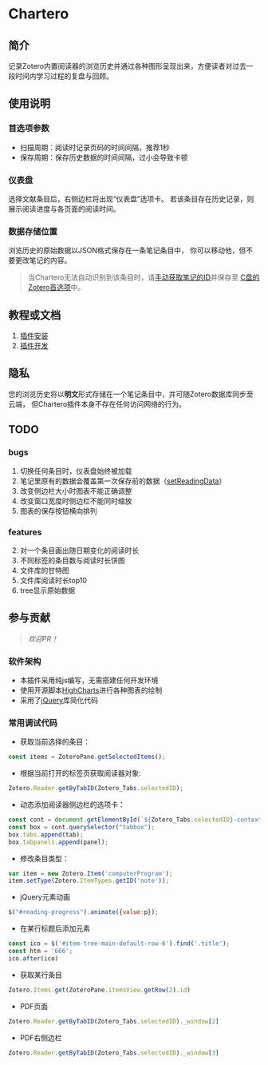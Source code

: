 # Chartero
## 简介
记录Zotero内置阅读器的浏览历史并通过各种图形呈现出来，方便读者对过去一段时间内学习过程的复盘与回顾。
## 使用说明
### 首选项参数
- 扫描周期：阅读时记录页码的时间间隔，推荐1秒
- 保存周期：保存历史数据的时间间隔，过小会导致卡顿
### 仪表盘
选择文献条目后，右侧边栏将出现“仪表盘”选项卡。
若该条目存在历史记录，则展示阅读进度与各页面的阅读时间。
### 数据存储位置
浏览历史的原始数据以JSON格式保存在一条笔记条目中，
你可以移动他，但不要更改笔记的内容。
> 当Chartero无法自动识别到该条目时，请[手动获取笔记的ID](#常用调试代码)并保存至
[C盘的Zotero首选项](https://www.zotero.org/support/kb/profile_directory)中。
## 教程或文档
1. [插件安装](https://zotero.yuque.com/staff-gkhviy/zotero/addons) 
2. [插件开发](https://zotero.yuque.com/books/share/8d230829-6004-4934-b4c6-685a7001bfa0)
## 隐私
您的浏览历史将以**明文**形式存储在一个笔记条目中，并可随Zotero数据库同步至云端，
但Chartero插件本身不存在任何访问网络的行为。
## TODO
### bugs
1. 切换任何条目时，仪表盘始终被加载
2. 笔记里原有的数据会覆盖第一次保存前的数据（[setReadingData](./chrome/content/chartero.js)）
3. 改变侧边栏大小时图表不能正确调整
4. 改变窗口宽度时侧边栏不能同时缩放
5. 图表的保存按钮横向排列
### features
2. 对一个条目画出随日期变化的阅读时长
3. 不同标签的条目数与阅读时长饼图
4. 文件库的甘特图
5. 文件库阅读时长top10
6. tree显示原始数据
## 参与贡献
> *欢迎PR！*
### 软件架构
- 本插件采用纯js编写，无需搭建任何开发环境
- 使用开源脚本[HighCharts](https://www.highcharts.com.cn/)进行各种图表的绘制
- 采用了[jQuery](https://jquery.com/)库简化代码
### 常用调试代码
- 获取当前选择的条目：
```js
const items = ZoteroPane.getSelectedItems();
```
- 根据当前打开的标签页获取阅读器对象:
```js
Zotero.Reader.getByTabID(Zotero_Tabs.selectedID);
```
- 动态添加阅读器侧边栏的选项卡：
```js
const cont = document.getElementById(`${Zotero_Tabs.selectedID}-context`);
const box = cont.querySelector("tabbox");
box.tabs.append(tab);
box.tabpanels.append(panel);
```
- 修改条目类型：
```js
var item = new Zotero.Item('computerProgram');
item.setType(Zotero.ItemTypes.getID('note'));
```
- jQuery元素动画 
```js
$("#reading-progress").animate({value:p});
```
- 在某行标题后添加元素
```js
const ico = $('#item-tree-main-default-row-6').find('.title');
const htm = '666';
ico.after(ico)
```
- 获取某行条目
```js
Zotero.Items.get(ZoteroPane.itemsView.getRow(2).id)
```
- PDF页面
```js
Zotero.Reader.getByTabID(Zotero_Tabs.selectedID)._window[2]
```
- PDF右侧边栏
```js
Zotero.Reader.getByTabID(Zotero_Tabs.selectedID)._window[3]
```
